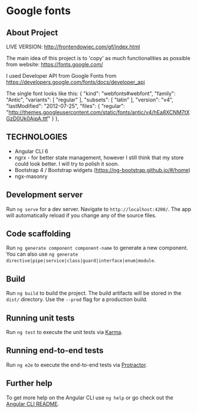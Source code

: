 # Google fonts

## About Project 

LIVE VERSION: http://frontendowiec.com/gf/index.html

The main idea of this project is to 'copy' as much functionalities as possible from website: https://fonts.google.com/

I used Developer API from Google Fonts from https://developers.google.com/fonts/docs/developer_api

The single font looks like this:
 {
   "kind": "webfonts#webfont",
   "family": "Antic",
   "variants": [
    "regular"
   ],
   "subsets": [
    "latin"
   ],
   "version": "v4",
   "lastModified": "2012-07-25",
   "files": {
    "regular": "http://themes.googleusercontent.com/static/fonts/antic/v4/hEa8XCNM7tXGzD0Uk0AipA.ttf"
   }
  },


## TECHNOLOGIES
 - Angular CLI 6
 - ngrx - for better state management, however I still think that my store could look better. I will try to polish it soon.
 - Bootstrap 4 / Bootstrap widgets (https://ng-bootstrap.github.io/#/home)
 - ngx-masonry



## Development server

Run `ng serve` for a dev server. Navigate to `http://localhost:4200/`. The app will automatically reload if you change any of the source files.

## Code scaffolding

Run `ng generate component component-name` to generate a new component. You can also use `ng generate directive|pipe|service|class|guard|interface|enum|module`.

## Build

Run `ng build` to build the project. The build artifacts will be stored in the `dist/` directory. Use the `--prod` flag for a production build.

## Running unit tests

Run `ng test` to execute the unit tests via [Karma](https://karma-runner.github.io).

## Running end-to-end tests

Run `ng e2e` to execute the end-to-end tests via [Protractor](http://www.protractortest.org/).

## Further help

To get more help on the Angular CLI use `ng help` or go check out the [Angular CLI README](https://github.com/angular/angular-cli/blob/master/README.md).
